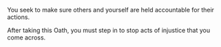 You seek to make sure others and yourself are held accountable for their actions.

After taking this Oath, you must step in to stop acts of injustice that you come across.